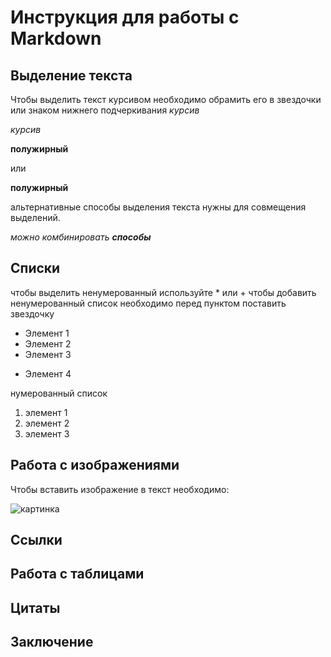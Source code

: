 # Инструкция для работы с Markdown

## Выделение текста

Чтобы выделить текст курсивом необходимо обрамить его в звездочки или знаком нижнего подчеркивания
*курсив*

_курсив_

**полужирный**

или

__полужирный__

альтернативные способы выделения текста нужны для совмещения выделений.

_можно комбинировать **способы**_

## Списки

чтобы выделить ненумерованный  используйте * или +
чтобы добавить ненумерованный список необходимо перед пунктом поставить звездочку
* Элемент 1
* Элемент 2
* Элемент 3
+ Элемент 4

нумерованный список
1. элемент 1
2. элемент 2
3. элемент 3

## Работа с изображениями

Чтобы вставить изображение в текст необходимо:

![картинка](desktop-s-hd-s84070.jpg) 

## Ссылки

## Работа с таблицами

## Цитаты

## Заключение
